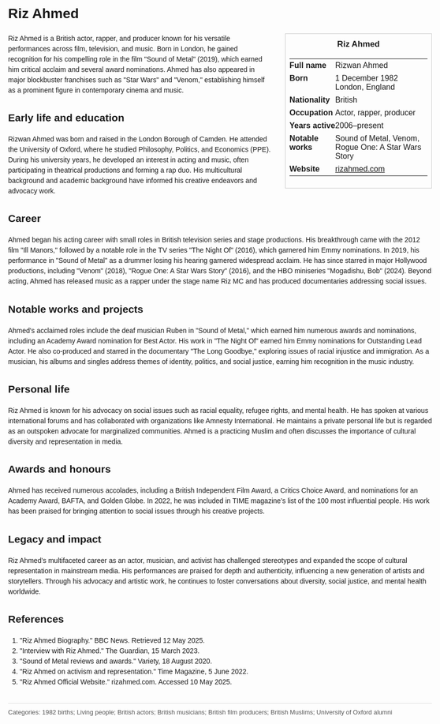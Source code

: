 <!DOCTYPE html>
<html>
<head>
  <title>Riz Ahmed – Profile</title>
  <style>
    body { font-family: Arial, sans-serif; margin: 2rem auto; max-width: 960px; line-height: 1.5; }
    aside.infobox { float: right; width: 280px; margin: 0 0 1rem 1.5rem; border: 1px solid #ccc; padding: 0.5rem; font-size: 0.9rem; }
    aside.infobox h3 { text-align: center; margin-top: 0; }
    aside.infobox table { width: 100%; border-collapse: collapse; }
    aside.infobox td { padding: 0.25rem 0; vertical-align: top; }
    h1 { margin-top: 0; }
    footer.categories { font-size: 0.8rem; color: #555; border-top: 1px solid #ddd; padding-top: 0.5rem; margin-top: 2rem; }
  </style>
</head>
<body>
  <h1>Riz Ahmed</h1>
  <aside class="infobox">
    <h3>Riz Ahmed</h3>
    <table>
      <tr><td><strong>Full name</strong></td><td>Rizwan Ahmed</td></tr>
      <tr><td><strong>Born</strong></td><td>1 December 1982<br>London, England</td></tr>
      <tr><td><strong>Nationality</strong></td><td>British</td></tr>
      <tr><td><strong>Occupation</strong></td><td>Actor, rapper, producer</td></tr>
      <tr><td><strong>Years active</strong></td><td>2006–present</td></tr>
      <tr><td><strong>Notable works</strong></td><td>Sound of Metal, Venom, Rogue One: A Star Wars Story</td></tr>
      <tr><td><strong>Website</strong></td><td><a href="https://rizahmed.com">rizahmed.com</a></td></tr>
    </table>
  </aside>
  <p>Riz Ahmed is a British actor, rapper, and producer known for his versatile performances across film, television, and music. Born in London, he gained recognition for his compelling role in the film "Sound of Metal" (2019), which earned him critical acclaim and several award nominations. Ahmed has also appeared in major blockbuster franchises such as "Star Wars" and "Venom," establishing himself as a prominent figure in contemporary cinema and music.</p>
  
  <h2>Early life and education</h2>
  <p>Rizwan Ahmed was born and raised in the London Borough of Camden. He attended the University of Oxford, where he studied Philosophy, Politics, and Economics (PPE). During his university years, he developed an interest in acting and music, often participating in theatrical productions and forming a rap duo. His multicultural background and academic background have informed his creative endeavors and advocacy work.</p>
  
  <h2>Career</h2>
  <p>Ahmed began his acting career with small roles in British television series and stage productions. His breakthrough came with the 2012 film "Ill Manors," followed by a notable role in the TV series "The Night Of" (2016), which garnered him Emmy nominations. In 2019, his performance in "Sound of Metal" as a drummer losing his hearing garnered widespread acclaim. He has since starred in major Hollywood productions, including "Venom" (2018), "Rogue One: A Star Wars Story" (2016), and the HBO miniseries "Mogadishu, Bob" (2024). Beyond acting, Ahmed has released music as a rapper under the stage name Riz MC and has produced documentaries addressing social issues.</p>
  
  <h2>Notable works and projects</h2>
  <p>Ahmed's acclaimed roles include the deaf musician Ruben in "Sound of Metal," which earned him numerous awards and nominations, including an Academy Award nomination for Best Actor. His work in "The Night Of" earned him Emmy nominations for Outstanding Lead Actor. He also co-produced and starred in the documentary "The Long Goodbye," exploring issues of racial injustice and immigration. As a musician, his albums and singles address themes of identity, politics, and social justice, earning him recognition in the music industry.</p>
  
  <h2>Personal life</h2>
  <p>Riz Ahmed is known for his advocacy on social issues such as racial equality, refugee rights, and mental health. He has spoken at various international forums and has collaborated with organizations like Amnesty International. He maintains a private personal life but is regarded as an outspoken advocate for marginalized communities. Ahmed is a practicing Muslim and often discusses the importance of cultural diversity and representation in media.</p>
  
  <h2>Awards and honours</h2>
  <p>Ahmed has received numerous accolades, including a British Independent Film Award, a Critics Choice Award, and nominations for an Academy Award, BAFTA, and Golden Globe. In 2022, he was included in TIME magazine’s list of the 100 most influential people. His work has been praised for bringing attention to social issues through his creative projects.</p>
  
  <h2>Legacy and impact</h2>
  <p>Riz Ahmed’s multifaceted career as an actor, musician, and activist has challenged stereotypes and expanded the scope of cultural representation in mainstream media. His performances are praised for depth and authenticity, influencing a new generation of artists and storytellers. Through his advocacy and artistic work, he continues to foster conversations about diversity, social justice, and mental health worldwide.</p>
  
  <h2>References</h2>
  <ol>
    <li>"Riz Ahmed Biography." BBC News. Retrieved 12 May 2025.</li>
    <li>"Interview with Riz Ahmed." The Guardian, 15 March 2023.</li>
    <li>"Sound of Metal reviews and awards." Variety, 18 August 2020.</li>
    <li>"Riz Ahmed on activism and representation." Time Magazine, 5 June 2022.</li>
    <li>"Riz Ahmed Official Website." rizahmed.com. Accessed 10 May 2025.</li>
  </ol>
  
  <footer class="categories">Categories: 1982 births; Living people; British actors; British musicians; British film producers; British Muslims; University of Oxford alumni</footer>
</body>
</html>